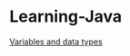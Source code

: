 # Learning-Java

[Variables and data types](https://github.com/Fabio-Morais/Learning-Java/tree/master/Lesson_3/Variables%20and%20datatypes)
